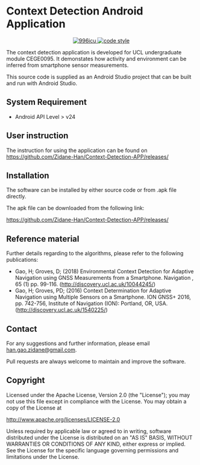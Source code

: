 # Context Detection Android Application

<p align="center">
  <a href="https://github.com/996icu/996.ICU/blob/master/LICENSE">
    <img alt="996icu" src="https://img.shields.io/badge/license-Anti%20996-blue.svg">
  </a>

  <a href="https://www.apache.org/licenses/LICENSE-2.0">
    <img alt="code style" src="https://img.shields.io/badge/license-Apache%202-4EB1BA.svg?style=flat-square">
  </a>
</p>


The context detection application is developed for UCL undergraduate module CEGE0095. It demonstates how activity and environment can be inferred from smartphone sensor measurements.

This source code is supplied as an Android Studio project that can be built and run with Android Studio.

## System Requirement
- Android API Level > v24

## User instruction
The instruction for using the application can be found on 
https://github.com/Zidane-Han/Context-Detection-APP/releases/

## Installation
The software can be installed by either source code or from .apk file directly.

The apk file can be downloaded from the following link:

https://github.com/Zidane-Han/Context-Detection-APP/releases/

## Reference material
Further details regarding to the algorithms, please refer to the following publications:
- Gao, H; Groves, D; (2018) Environmental Context Detection for Adaptive Navigation using GNSS Measurements from a Smartphone. Navigation , 65 (1) pp. 99-116.  (http://discovery.ucl.ac.uk/10044245/)
- Gao, H; Groves, PD; (2016) Context Determination for Adaptive Navigation using Multiple Sensors on a Smartphone.  ION GNSS+ 2016, pp. 742-756, Institute of Navigation (ION): Portland, OR, USA.  (http://discovery.ucl.ac.uk/1540225/)

## Contact
For any suggestions and further information, please email han.gao.zidane@gmail.com.

Pull requests are always welcome to maintain and improve the software.

## Copyright
Licensed under the Apache License, Version 2.0 (the "License"); you may not use this file except in compliance with the License. You may obtain a copy of the License at

http://www.apache.org/licenses/LICENSE-2.0

Unless required by applicable law or agreed to in writing, software distributed under the License is distributed on an "AS IS" BASIS, WITHOUT WARRANTIES OR CONDITIONS OF ANY KIND, either express or implied. See the License for the specific language governing permissions and limitations under the License.

